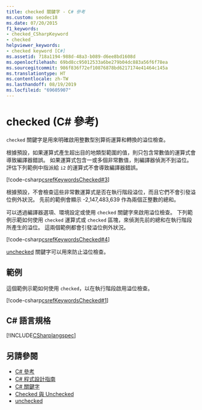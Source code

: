 ```yaml
---
title: checked 關鍵字 - C# 參考
ms.custom: seodec18
ms.date: 07/20/2015
f1_keywords:
- checked_CSharpKeyword
- checked
helpviewer_keywords:
- checked keyword [C#]
ms.assetid: 718a1194-988d-48a3-b089-d6ee8bd1608d
ms.openlocfilehash: 69bd8cc95012533a6be279b04dc883a56f6f78ea
ms.sourcegitcommit: 986f836f72ef10876878bd6217174e41464c145a
ms.translationtype: HT
ms.contentlocale: zh-TW
ms.lasthandoff: 08/19/2019
ms.locfileid: "69605907"
---
```

# <a name="checked-c-reference"></a>checked (C# 參考)

`checked` 關鍵字是用來明確啟用整數型別算術運算和轉換的溢位檢查。

根據預設，如果運算式產生超出目的地類型範圍的值，則只包含常數值的運算式會導致編譯器錯誤。 如果運算式包含一或多個非常數值，則編譯器偵測不到溢位。 評估下列範例中指派給 `i2` 的運算式不會導致編譯器錯誤。

[!code-csharp[csrefKeywordsChecked#3](~/samples/snippets/csharp/VS_Snippets_VBCSharp/csrefKeywordsChecked/CS/csrefKeywordsChecked.cs#3)]

根據預設，不會檢查這些非常數運算式是否在執行階段溢位，而且它們不會引發溢位例外狀況。 先前的範例會顯示 -2,147,483,639 作為兩個正整數的總和。

可以透過編譯器選項、環境設定或使用 `checked` 關鍵字來啟用溢位檢查。 下列範例示範如何使用 `checked` 運算式或 `checked` 區塊，來偵測先前的總和在執行階段所產生的溢位。 這兩個範例都會引發溢位例外狀況。

[!code-csharp[csrefKeywordsChecked#4](~/samples/snippets/csharp/VS_Snippets_VBCSharp/csrefKeywordsChecked/CS/csrefKeywordsChecked.cs#4)]

[unchecked](./unchecked.md) 關鍵字可以用來防止溢位檢查。

## <a name="example"></a>範例

這個範例示範如何使用 `checked`，以在執行階段啟用溢位檢查。

[!code-csharp[csrefKeywordsChecked#1](~/samples/snippets/csharp/VS_Snippets_VBCSharp/csrefKeywordsChecked/CS/csrefKeywordsChecked.cs#1)]

## <a name="c-language-specification"></a>C# 語言規格

[!INCLUDE[CSharplangspec](~/includes/csharplangspec-md.md)]

## <a name="see-also"></a>另請參閱

- [C# 參考](../index.md)
- [C# 程式設計指南](../../programming-guide/index.md)
- [C# 關鍵字](./index.md)
- [Checked 與 Unchecked](./checked-and-unchecked.md)
- [unchecked](./unchecked.md)

